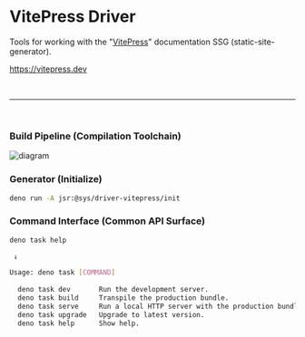 # VitePress Driver
Tools for working with the "[VitePress](https://vitepress.dev)" documentation SSG (static-site-generator).

https://vitepress.dev

<p>&nbsp;<p>

---

<p>&nbsp;<p>

### Build Pipeline (Compilation Toolchain)

![diagram](https://wrpcd.net/cdn-cgi/imagedelivery/BXluQx4ige9GuW0Ia56BHw/5d631b2e-8e76-4ec8-3ca2-d4943e70b100/original)


### Generator (Initialize)

```bash
deno run -A jsr:@sys/driver-vitepress/init
```

### Command Interface (Common API Surface)

```bash
deno task help

 ↓

Usage: deno task [COMMAND]
                                                                         
  deno task dev       Run the development server.                        
  deno task build     Transpile the production bundle.                   
  deno task serve     Run a local HTTP server with the production bundle.
  deno task upgrade   Upgrade to latest version.                         
  deno task help      Show help.              
```
